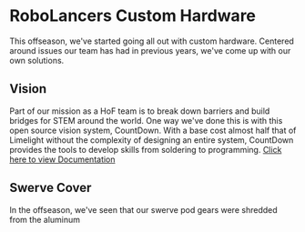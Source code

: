# RoboLancers Custom Hardware

This offseason, we've started going all out with custom hardware. Centered around issues our team has had in previous years, we've come up with our own solutions.

## Vision
Part of our mission as a HoF team is to break down barriers and build bridges for STEM around the world. One way we've done this is with this open source vision system, CountDown. With a base cost almost half that of Limelight without the complexity of designing an entire system, CountDown provides the tools to develop skills from soldering to programming. 
[Click here to view Documentation](https://github.com/danielw0988/RoboLancers-Hardware/tree/main/CountDown)

## Swerve Cover
In the offseason, we've seen that our swerve pod gears were shredded from the aluminum 

